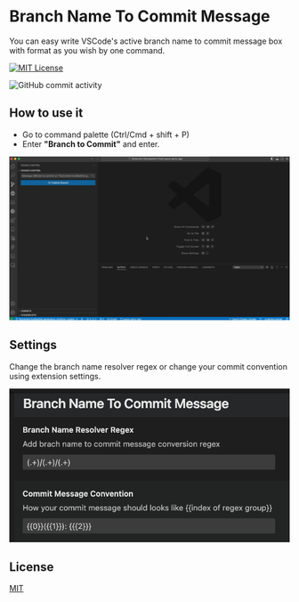 
# Branch Name To Commit Message

You can easy write VSCode's active branch name to commit message box with format as you wish by one command.

[![MIT License](https://img.shields.io/badge/License-MIT-green.svg)](https://choosealicense.com/licenses/mit/)

![GitHub commit activity](https://img.shields.io/github/commit-activity/w/korhanozbek44/Branch-Name-To-Commit-Message)


## How to use it

* Go to command palette (Ctrl/Cmd + shift + P)
* Enter **"Branch to Commit"** and enter.

![](https://github.com/korhanozbek44/Branch-Name-To-Commit-Message/blob/main/assets/how-to.gif?raw=true)
## Settings

Change the branch name resolver regex or change your commit convention using extension settings.

![](https://github.com/korhanozbek44/Branch-Name-To-Commit-Message/blob/main/assets/settings-screen.png?raw=true)
## License

[MIT](https://choosealicense.com/licenses/mit/)

  